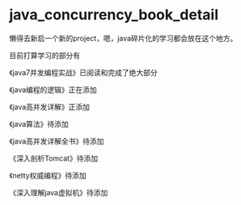 # java_concurrency_book_detail

懒得去新启一个新的project，嗯，java碎片化的学习都会放在这个地方。

目前打算学习的部分有

《java7并发编程实战》已阅读和完成了绝大部分

《java编程的逻辑》正在添加

《java高并发详解》正添加

《java算法》待添加

《java高并发详解全书》待添加

《深入剖析Tomcat》待添加

《netty权威编程》待添加

《深入理解java虚拟机》待添加

